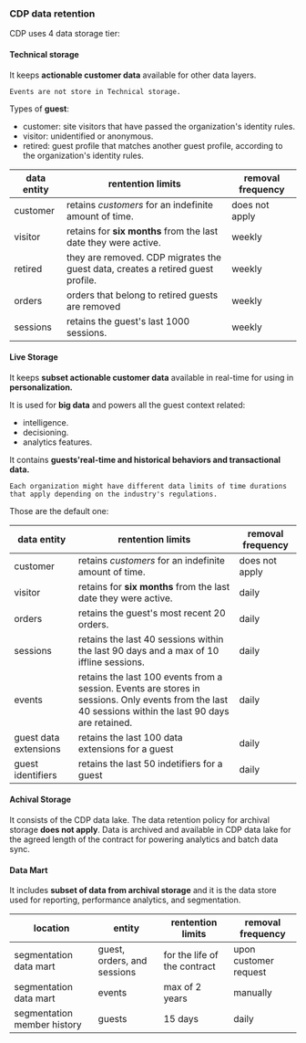### CDP data retention

CDP uses 4 data storage tier:

#### Technical storage

It keeps **actionable customer data** available for other data layers.

`Events are not store in Technical storage.`

Types of **guest**:
- customer: site visitors that have passed the organization's identity rules.
- visitor: unidentified or anonymous.
- retired: guest profile that matches another guest profile, according to the organization's identity rules.

| data entity | rentention limits | removal frequency |
| --- | --- | --- |
| customer | retains *customers* for an indefinite amount of time. | does not apply |
| visitor | retains for **six months** from the last date they were active. | weekly |
| retired | they are removed. CDP migrates the guest data, creates a retired guest profile. | weekly |
| orders | orders that belong to retired guests are removed | weekly |
| sessions | retains the guest's last 1000 sessions. | weekly |

#### Live Storage

It keeps **subset actionable customer data** available in real-time for using in **personalization.**

It is used for **big data** and powers all the guest context related:
- intelligence.
- decisioning.
- analytics features.

It contains **guests'real-time and historical behaviors and transactional data.**

`Each organization might have different data limits of time durations that apply depending on the industry's regulations.`

Those are the default one:

| data entity | rentention limits | removal frequency |
| --- | --- | --- |
| customer | retains *customers* for an indefinite amount of time. | does not apply |
| visitor | retains for **six months** from the last date they were active. | daily |
| orders | retains the guest's most recent 20 orders. | daily |
| sessions | retains the last 40 sessions within the last 90 days and a max of 10 iffline sessions. | daily |
| events | retains the last 100 events from a session. Events are stores in sessions. Only events from the last 40 sessions within the last 90 days are retained. | daily |
| guest data extensions | retains the last 100 data extensions for a guest | daily |
| guest identifiers | retains the last 50 indetifiers for a guest | daily |

#### Achival Storage

It consists of the CDP data lake. The data retention policy for archival storage **does not apply**. Data is archived and available in CDP data lake for the agreed length of the contract for powering analytics and batch data sync.

#### Data Mart

It includes **subset of data from archival storage** and it is the data store used for reporting, performance analytics, and segmentation.

| location | entity | rentention limits | removal frequency |
| --- | --- | --- | --- |
| segmentation data mart | guest, orders, and sessions | for the life of the contract | upon customer request |
| segmentation data mart | events | max of 2 years | manually |
| segmentation member history | guests | 15 days | daily |